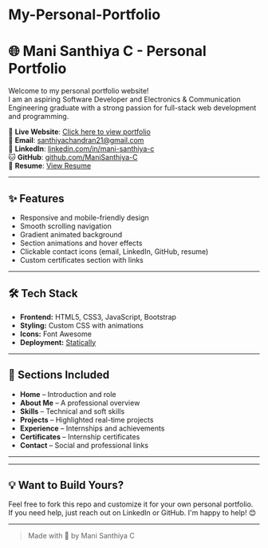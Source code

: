 # My-Personal-Portfolio
# 🌐 Mani Santhiya C - Personal Portfolio

Welcome to my personal portfolio website!  
I am an aspiring Software Developer and Electronics & Communication Engineering graduate with a strong passion for full-stack web development and programming.

🔗 **Live Website**: [Click here to view portfolio](https://manisanthiya-c.github.io/My-Personal-Portfolio/)  
📧 **Email**: santhiyachandran21@gmail.com  
🔗 **LinkedIn**: [linkedin.com/in/mani-santhiya-c](https://www.linkedin.com/in/mani-santhiya-c)  
🐱 **GitHub**: [github.com/ManiSanthiya-C](https://github.com/ManiSanthiya-C)  
📄 **Resume**: [View Resume](https://drive.google.com/file/d/1BrK1aTsOsZNcUDOpUIb6TF-vVbBzcbpg/view?usp=sharing)

---

## ✨ Features

- Responsive and mobile-friendly design  
- Smooth scrolling navigation  
- Gradient animated background  
- Section animations and hover effects  
- Clickable contact icons (email, LinkedIn, GitHub, resume)
- Custom certificates section with links

---

## 🛠️ Tech Stack

- **Frontend:** HTML5, CSS3, JavaScript, Bootstrap  
- **Styling:** Custom CSS with animations  
- **Icons:** Font Awesome  
- **Deployment:** [Statically](https://statically.io/)

---

## 📂 Sections Included

- **Home** – Introduction and role  
- **About Me** – A professional overview  
- **Skills** – Technical and soft skills  
- **Projects** – Highlighted real-time projects  
- **Experience** – Internships and achievements  
- **Certificates** – Internship certificates  
- **Contact** – Social and professional links  

---

---

## 💡 Want to Build Yours?

Feel free to fork this repo and customize it for your own personal portfolio.  
If you need help, just reach out on LinkedIn or GitHub. I'm happy to help! 😊

---

> Made with 💜 by Mani Santhiya C
